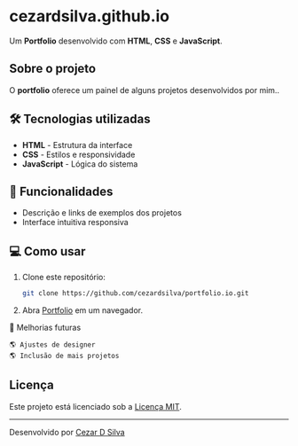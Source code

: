 # cezardsilva.github.io

Um **Portfolio** desenvolvido com **HTML**, **CSS** e **JavaScript**.

## Sobre o projeto

O **portfolio** oferece um painel de alguns projetos desenvolvidos por mim..

## 🛠 Tecnologias utilizadas

- **HTML** - Estrutura da interface
- **CSS** - Estilos e responsividade
- **JavaScript** - Lógica do sistema

## 📌 Funcionalidades

- Descrição e links de exemplos dos projetos
- Interface intuitiva responsiva

## 💻 Como usar

1. Clone este repositório:
   ```sh
   git clone https://github.com/cezardsilva/portfolio.io.git

2. Abra [Portfolio](https://cezardsilva.github.io/) em um navegador.


📌 Melhorias futuras

    🌎 Ajustes de designer
    🌎 Inclusão de mais projetos

## Licença

Este projeto está licenciado sob a [Licença MIT](LICENSE).


---
Desenvolvido por [Cezar D Silva](https://github.com/cezardsilva)
